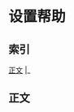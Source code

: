 # 设置帮助
## 索引

[正文](https://github.com/andogy/MCH/blob/main/%E4%B8%AD%E6%96%87/%E5%B8%AE%E5%8A%A9/%E8%AE%BE%E5%AE%9A%E5%B8%AE%E5%8A%A9/README.md#%E6%AD%A3%E6%96%87)
|_

## 正文
